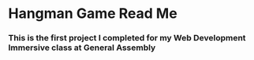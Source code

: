 # Hangman Game Read Me
### This is the first project I completed for my Web Development Immersive class at General Assembly
